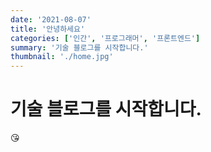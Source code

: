 ```yaml
---
date: '2021-08-07'
title: '안녕하세요'
categories: ['인간', '프로그래머', '프론트엔드']
summary: '기술 블로그를 시작합니다.'
thumbnail: './home.jpg'
---
```


# 기술 블로그를 시작합니다.

😘
